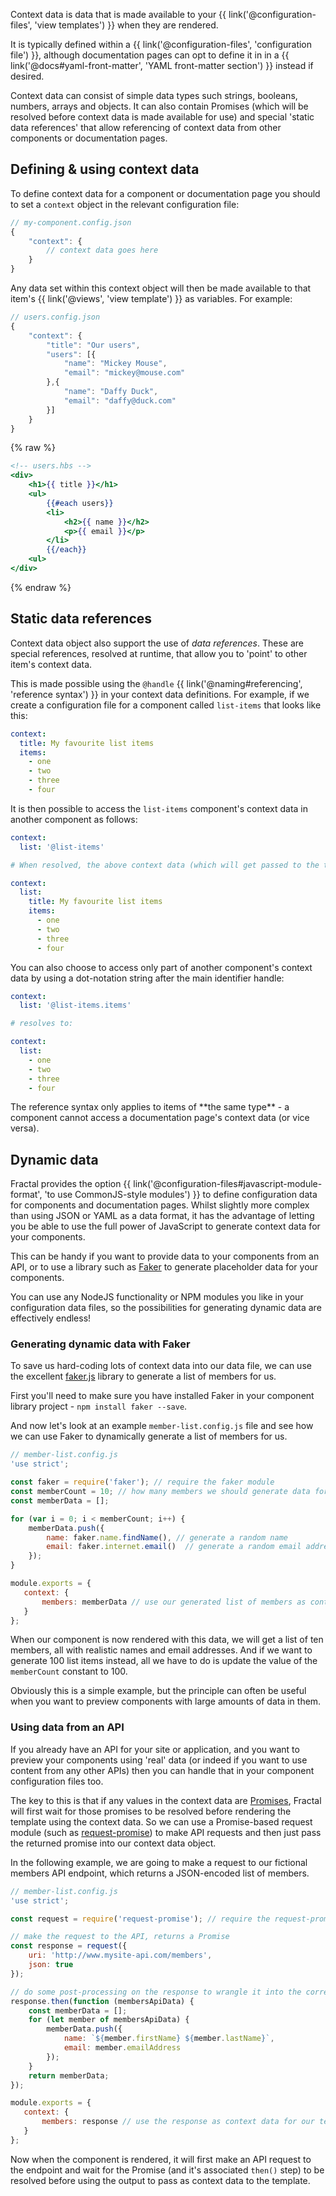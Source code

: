 Context data is data that is made available to your {{ link('@configuration-files', 'view templates') }} when they are rendered.

It is typically defined within a {{ link('@configuration-files', 'configuration file') }}, although documentation pages can opt to define it in in a {{ link('@docs#yaml-front-matter', 'YAML front-matter section') }} instead if desired.

Context data can consist of simple data types such strings, booleans, numbers, arrays and objects. It can also contain Promises (which will be resolved before context data is made available for use) and special 'static data references' that allow referencing of context data from other components or documentation pages.

## Defining & using context data

To define context data for a component or documentation page you should to set a `context` object in the relevant configuration file:

```js
// my-component.config.json
{
    "context": {
        // context data goes here
    }
}
```

Any data set within this context object will then be made available to that item's {{ link('@views', 'view template') }} as variables. For example:

```js
// users.config.json
{
    "context": {
        "title": "Our users",
        "users": [{
            "name": "Mickey Mouse",
            "email": "mickey@mouse.com"
        },{
            "name": "Daffy Duck",
            "email": "daffy@duck.com"
        }]
    }
}
```
{% raw %}
```handlebars
<!-- users.hbs -->
<div>
    <h1>{{ title }}</h1>
    <ul>
        {{#each users}}
        <li>
            <h2>{{ name }}</h2>
            <p>{{ email }}</p>
        </li>
        {{/each}}
    <ul>
</div>
```
{% endraw %}

## Static data references

Context data object also support the use of _data references_. These are special references, resolved at runtime, that allow you to 'point' to other item's context data.

This is made possible using the `@handle` {{ link('@naming#referencing', 'reference syntax') }} in your context data definitions. For example, if we create a configuration file for a component called `list-items` that looks like this:

```yaml
context:
  title: My favourite list items
  items:
    - one
    - two
    - three
    - four
```
It is then possible to access the `list-items` component's context data in another component as follows:

```yaml
context:
  list: '@list-items'

# When resolved, the above context data (which will get passed to the template when rendered) will look as follows:

context:
  list:
    title: My favourite list items
    items:
      - one
      - two
      - three
      - four
```
You can also choose to access only part of another component's context data by using a dot-notation string after the main identifier handle:

```yaml
context:
  list: '@list-items.items'

# resolves to:

context:
  list:
    - one
    - two
    - three
    - four
```

<div class="Note Note--callout">
The reference syntax only applies to items of **the same type** - a component cannot access a documentation page's context data (or vice versa).
</div>

 ## Dynamic data

 Fractal provides the option {{ link('@configuration-files#javascript-module-format', 'to use CommonJS-style modules') }} to define configuration data for components and documentation pages. Whilst slightly more complex than using JSON or YAML as a data format, it has the advantage of letting you be able to use the full power of JavaScript to generate context data for your components.

 This can be handy if you want to provide data to your components from an API, or to use a library such as [Faker](https://github.com/marak/Faker.js) to generate placeholder data for your components.

 You can use any NodeJS functionality or NPM modules you like in your configuration data files, so the possibilities for generating dynamic data are effectively endless!

 ### Generating dynamic data with Faker

 To save us hard-coding lots of context data into our data file, we can use the excellent [faker.js](https://github.com/marak/Faker.js) library to generate a list of members for us.

 First you'll need to make sure you have installed Faker in your component library project - `npm install faker --save`.

 And now let's look at an example `member-list.config.js` file and see how we can use Faker to dynamically generate a list of members for us.

 ```js
 // member-list.config.js
 'use strict';

 const faker = require('faker'); // require the faker module
 const memberCount = 10; // how many members we should generate data for
 const memberData = [];

 for (var i = 0; i < memberCount; i++) {
     memberData.push({
         name: faker.name.findName(), // generate a random name
         email: faker.internet.email()  // generate a random email address
     });
 }

 module.exports = {
 	context: {
 		members: memberData // use our generated list of members as context data for our template.
 	}
 };
 ```

 When our component is now rendered with this data, we will get a list of ten members, all with realistic names and email addresses. And if we want to generate 100 list items instead, all we have to do is update the value of the `memberCount` constant to 100.

 Obviously this is a simple example, but the principle can often be useful when you want to preview components with large amounts of data in them.

 ### Using data from an API

 If you already have an API for your site or application, and you want to preview your components using 'real' data (or indeed if you want to use content from any other APIs) then you can handle that in your component configuration files too.

 The key to this is that if any values in the context data are [Promises](https://developer.mozilla.org/en/docs/Web/JavaScript/Reference/Global_Objects/Promise), Fractal will first wait for those promises to be resolved before rendering the template using the context data. So we can use a Promise-based request module (such as [request-promise](https://github.com/request/request-promise)) to make API requests and then just pass the returned promise into our context data object.

 In the following example, we are going to make a request to our fictional members API endpoint, which returns a JSON-encoded list of members.

 ```js
 // member-list.config.js
 'use strict';

 const request = require('request-promise'); // require the request-promise module

 // make the request to the API, returns a Promise
 const response = request({
     uri: 'http://www.mysite-api.com/members',
     json: true
 });

 // do some post-processing on the response to wrangle it into the correct format
 response.then(function (membersApiData) {
     const memberData = [];
     for (let member of membersApiData) {
         memberData.push({
             name: `${member.firstName} ${member.lastName}`,
             email: member.emailAddress
         });
     }
     return memberData;
 });

 module.exports = {
 	context: {
 		members: response // use the response as context data for our template.
 	}
 };
 ```

 Now when the component is rendered, it will first make an API request to the endpoint and wait for the Promise (and it's associated `then()` step) to be resolved before using the output to pass as context data to the template.
